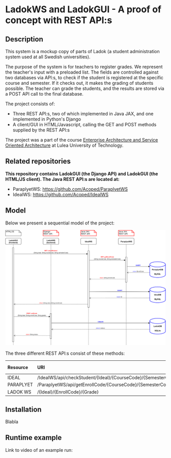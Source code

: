 # LadokWS and LadokGUI - A proof of concept with REST API:s

## Description

This system is a mockup copy of parts of Ladok (a student administration system used at all Swedish universities). 

The purpose of the system is for teachers to register grades. We represent the teacher's input with a preloaded list. The fields are controlled against two databases via API:s, to check if the student is registered at the specific course and semester. If it checks out, it makes the grading of students possible. The teacher can grade the students, and the results are stored via a POST API call to the final database.

The project consists of:

- Three REST API:s, two of which implemented in Java JAX, and one implemented in Python's Django
- A client/GUI in HTML/Javascript, calling the GET and POST methods supplied by the REST API:s

The project was a part of the course [Enterprise Architecture and Service Oriented Architecture](https://www.ltu.se/edu/course/D00/D0031N/D0031N-Enterprise-Architecture-och-SOA-1.67754) at Lulea University of Technology.

## Related repositories

**This repository contains LadokGUI (the Django API) and LadokGUI (the HTML/JS client). The Java REST API:s are located at:**

- ParaplyetWS: https://github.com/Acoped/ParaplyetWS
- IdealWS: https://github.com/Acoped/IdealWS

## Model

Below we present a sequential model of the project:

![Sequential Model](/docs/Sequential_model.png "Sequential Model")

The three different REST API:s consist of these methods:

| Resource | URI | HTTP method | Method |
| :--- | :--- | :--- | :--- |
| IDEAL | /IdealWS/api/checkStudent/{Ideal}/{CourseCode}/{SemesterCode} | GET | checkStudent |
| PARAPLYET | /ParaplyetWS/api/getEnrollCode/{CourseCode}/{SemesterCode} | GET | getEnrollCode |
| LADOK WS | /{Ideal}/{EnrollCode}/{Grade} | POST | setGrade |

## Installation

Blabla

## Runtime example

Link to video of an example run: